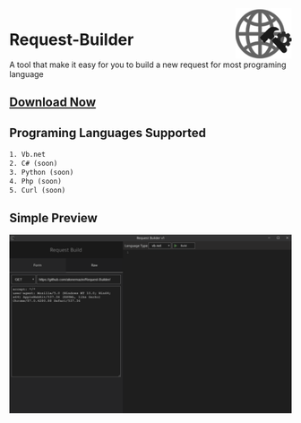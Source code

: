 <img src="https://github.com/alonemazin/Request-Builder/blob/main/request-builder.png" width="100" height="auto" align="right">

Request-Builder
=================

A tool that make it easy for you to build a new request for most programing language

<a href="https://github.com/alonemazin/Request-Builder/releases/download/v1.0/requestbuilder.Setup.1.0.0.exe">Download Now</a>
------

Programing Languages Supported
------
```
1. Vb.net
2. C# (soon)
3. Python (soon)
4. Php (soon)
5. Curl (soon)
```

Simple Preview
------
<img src="https://github.com/alonemazin/Request-Builder/blob/main/preview.gif">
